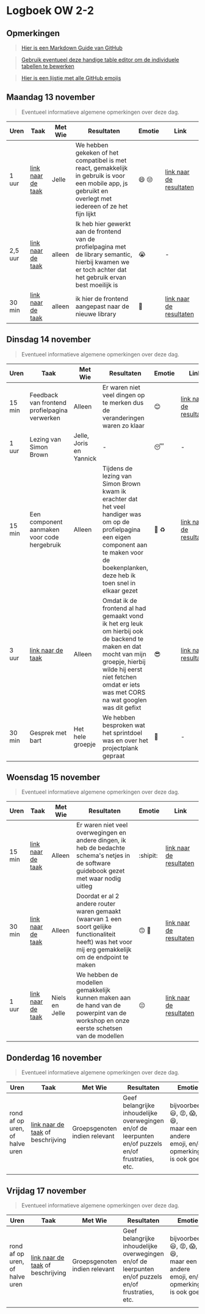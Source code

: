 # Logboek OW 2-2

## Opmerkingen

> [Hier is een Markdown Guide van GitHub](https://guides.github.com/features/mastering-markdown/)

> [Gebruik eventueel deze handige table editor om de individuele tabellen te bewerken](https://www.tablesgenerator.com/markdown_tables)

> [Hier is een lijstje met alle GitHub emojis](https://github.com/ikatyang/emoji-cheat-sheet/blob/master/README.md)

## Maandag 13 november

> Eventueel informatieve algemene opmerkingen over deze dag.

| Uren | Taak  | Met Wie | Resultaten | Emotie | Link |
|---|---|---|---|---|---|
| 1 uur | [link naar de taak](https://github.com/HANICA-DWA/project-sep23-klipspringer/issues/16)| Jelle | We hebben gekeken of het compatibel is met react, gemakkelijk in gebruik is voor een mobile app, js gebruikt en overlegt met iedereen of ze het fijn lijkt | :smile: :unamused: | [link naar de resultaten](https://github.com/HANICA-DWA/project-sep23-klipspringer/issues/16#issuecomment-1807765101) |
| 2,5 uur | [link naar de taak](https://github.com/HANICA-DWA/project-sep23-klipspringer/issues/36) | alleen | Ik heb hier gewerkt aan de frontend van de profielpagina met de library semantic, hierbij kwamen we  er toch achter dat het gebruik ervan best moeilijk is | :sob: | - |
| 30 min | [link naar de taak](https://github.com/HANICA-DWA/project-sep23-klipspringer/issues/36) | alleen | ik hier de frontend aangepast naar de nieuwe library | :partying_face: | [link naar de resultaten](https://github.com/HANICA-DWA/project-sep23-klipspringer/blob/main/client/src/pages/Profilepage.jsx) |


## Dinsdag 14 november

> Eventueel informatieve algemene opmerkingen over deze dag.

| Uren | Taak  | Met Wie | Resultaten | Emotie | Link |
|---|---|---|---|---|---|
| 15 min | Feedback van frontend profielpagina verwerken | Alleen | Er waren niet veel dingen op te merken dus de veranderingen waren zo klaar  | :blush: | [link naar de resultaten](https://github.com/HANICA-DWA/project-sep23-klipspringer/commit/d1ae5296582cd2e1c7a7f49ca084e9d42dd04d08) |
| 1 uur | Lezing van Simon Brown | Jelle, Joris en Yannick | - | :sleeping: | - |
| 15 min | Een component aanmaken voor code hergebruik | Alleen |  Tijdens de lezing van Simon Brown kwam ik erachter dat het veel handiger was om op de profielpagina een eigen component aan te maken voor de boekenplanken, deze heb ik toen snel in elkaar gezet | :cowboy_hat_face: :recycle: | [link naar de resultaten](https://github.com/HANICA-DWA/project-sep23-klipspringer/commit/ec91bc9017e85d9b918b4e3c2f6083edadc3a103) |
| 3 uur | [link naar de taak](https://github.com/HANICA-DWA/project-sep23-klipspringer/issues/54) | Alleen | Omdat ik de frontend al had gemaakt vond ik het erg leuk om hierbij ook de backend te maken en dat mocht van mijn groepje, hierbij wilde hij eerst niet fetchen omdat er iets was met CORS na wat googlen was dit gefixt | :sunglasses: | [link naar resultaten](https://github.com/HANICA-DWA/project-sep23-klipspringer/commit/0910db11cab599b3c97af10691b2c2633cc4e139) |
| 30 min | Gesprek met bart | Het hele groepje | We hebben besproken wat het sprintdoel was en over het projectplank gepraat | 	:slightly_smiling_face: | - |

## Woensdag 15 november

> Eventueel informatieve algemene opmerkingen over deze dag.

| Uren | Taak  | Met Wie | Resultaten | Emotie | Link |
|---|---|---|---|---|---|
| 15 min | [link naar de taak](https://github.com/HANICA-DWA/project-sep23-klipspringer/issues/40) | Alleen | Er waren niet veel overwegingen en andere dingen, ik heb de bedachte schema's netjes in de software guidebook gezet met waar nodig uitleg  | :shipit: | [link naar de resultaten](https://github.com/HANICA-DWA/project-sep23-klipspringer/commit/f9ed2c4a15450823f787c155c366f3f1b3c48aa3) |
| 30 min | [link naar de taak](https://github.com/HANICA-DWA/project-sep23-klipspringer/issues/15) | Alleen | Doordat er al 2 andere router waren gemaakt (waarvan 1 een soort gelijke functionaliteit heeft) was het voor mij erg gemakkelijk om de endpoint te maken | :upside_down_face: :star_struck: | [link naar de resultaten](https://github.com/HANICA-DWA/project-sep23-klipspringer/commit/c53d54331991f78033d7542c90196d562cdbccf6) |
| 1 uur | [link naar de taak](https://github.com/HANICA-DWA/project-sep23-klipspringer/issues/39) | Niels en Jelle | We hebben de modellen gemakkelijk kunnen maken aan de hand van de powerpint van de workshop en onze eerste schetsen van de modellen | :neutral_face: | [link naar de resultaten](https://github.com/HANICA-DWA/project-sep23-klipspringer/commit/3421ec12766bfb4e07fbaa4acd6159d762e773df) |

## Donderdag 16 november

> Eventueel informatieve algemene opmerkingen over deze dag.

| Uren | Taak  | Met Wie | Resultaten | Emotie | Link |
|---|---|---|---|---|---|
| rond af op uren, of halve uren | [link naar de taak](https://github.com/link-naar-de-taak) of beschrijving | Groepsgenoten indien relevant | Geef belangrijke inhoudelijke overwegingen en/of de leerpunten en/of puzzels en/of frustraties, etc.  |bijvoorbeeld <br />:smiley:, :rage:, :scream:, of :satisfied:, <br />maar een andere emoji, en/of opmerking is ook goed | [link naar de resultaten](https://github.com/link-naar-de-commit) |
| | | | | | |



## Vrijdag 17 november

> Eventueel informatieve algemene opmerkingen over deze dag.

| Uren | Taak  | Met Wie | Resultaten | Emotie | Link |
|---|---|---|---|---|---|
| rond af op uren, of halve uren | [link naar de taak](https://github.com/link-naar-de-taak) of beschrijving | Groepsgenoten indien relevant | Geef belangrijke inhoudelijke overwegingen en/of de leerpunten en/of puzzels en/of frustraties, etc.  |bijvoorbeeld <br />:smiley:, :rage:, :scream:, of :satisfied:, <br />maar een andere emoji, en/of opmerking is ook goed | [link naar de resultaten](https://github.com/link-naar-de-commit) |
| | | | | | |
